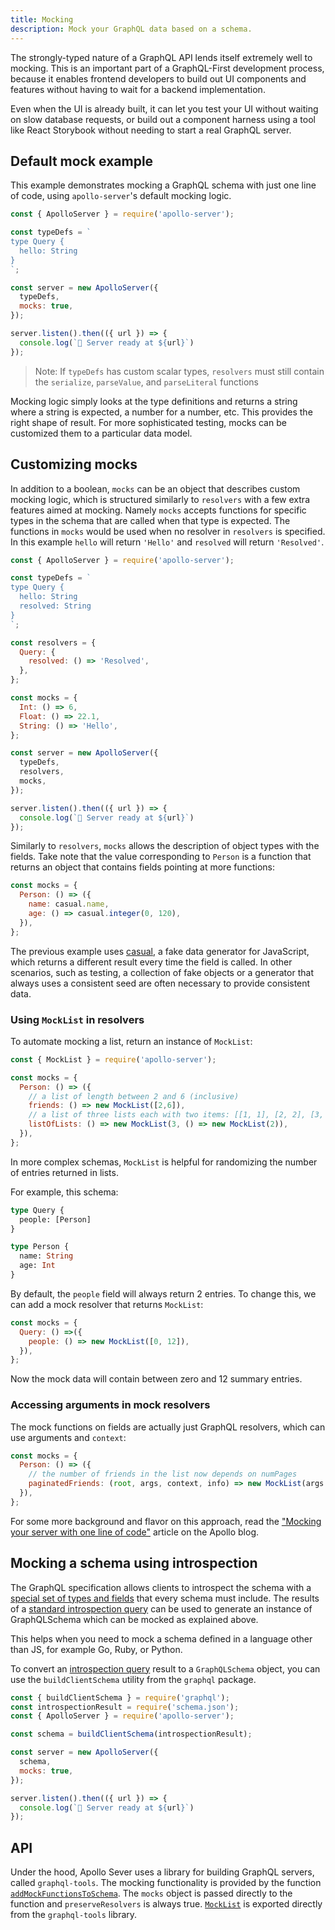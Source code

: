 ```yaml
---
title: Mocking
description: Mock your GraphQL data based on a schema.
---
```


The strongly-typed nature of a GraphQL API lends itself extremely well to mocking. This is an important part of a GraphQL-First development process, because it enables frontend developers to build out UI components and features without having to wait for a backend implementation.

Even when the UI is already built, it can let you test your UI without waiting on slow database requests, or build out a component harness using a tool like React Storybook without needing to start a real GraphQL server.

## Default mock example

This example demonstrates mocking a GraphQL schema with just one line of code, using `apollo-server`'s default mocking logic.

```js
const { ApolloServer } = require('apollo-server');

const typeDefs = `
type Query {
  hello: String
}
`;

const server = new ApolloServer({
  typeDefs,
  mocks: true,
});

server.listen().then(({ url }) => {
  console.log(`🚀 Server ready at ${url}`)
});
```

> Note: If `typeDefs` has custom scalar types, `resolvers` must still contain the `serialize`, `parseValue`, and `parseLiteral` functions

Mocking logic simply looks at the type definitions and returns a string where a string is expected, a number for a number, etc. This provides the right shape of result. For more sophisticated testing, mocks can be customized them to a particular data model.

## Customizing mocks

In addition to a boolean, `mocks` can be an object that describes custom mocking logic, which is structured similarly to `resolvers` with a few extra features aimed at mocking. Namely `mocks` accepts functions for specific types in the schema that are called when that type is expected. The functions in `mocks` would be used when no resolver in `resolvers` is specified. In this example `hello` will return `'Hello'` and `resolved` will return `'Resolved'`.

```js line=16-20
const { ApolloServer } = require('apollo-server');

const typeDefs = `
type Query {
  hello: String
  resolved: String
}
`;

const resolvers = {
  Query: {
    resolved: () => 'Resolved',
  },
};

const mocks = {
  Int: () => 6,
  Float: () => 22.1,
  String: () => 'Hello',
};

const server = new ApolloServer({
  typeDefs,
  resolvers,
  mocks,
});

server.listen().then(({ url }) => {
  console.log(`🚀 Server ready at ${url}`)
});
```

Similarly to `resolvers`, `mocks` allows the description of object types with the fields. Take note that the value corresponding to `Person` is a function that returns an object that contains fields pointing at more functions:

```js
const mocks = {
  Person: () => ({
    name: casual.name,
    age: () => casual.integer(0, 120),
  }),
};
```

The previous example uses [casual](https://github.com/boo1ean/casual), a fake data generator for JavaScript, which returns a different result every time the field is called. In other scenarios, such as testing, a collection of fake objects or a generator that always uses a consistent seed are often necessary to provide consistent data.

### Using `MockList` in resolvers

To automate mocking a list, return an instance of `MockList`:

```js
const { MockList } = require('apollo-server');

const mocks = {
  Person: () => ({
    // a list of length between 2 and 6 (inclusive)
    friends: () => new MockList([2,6]),
    // a list of three lists each with two items: [[1, 1], [2, 2], [3, 3]]
    listOfLists: () => new MockList(3, () => new MockList(2)),
  }),
};
```

In more complex schemas, `MockList` is helpful for randomizing the number of entries returned in lists.

For example, this schema:

```graphql
type Query {
  people: [Person]
}

type Person {
  name: String
  age: Int
}
```

By default, the `people` field will always return 2 entries. To change this, we can add a mock resolver that returns `MockList`:

```js
const mocks = {
  Query: () =>({
    people: () => new MockList([0, 12]),
  }),
};
```

Now the mock data will contain between zero and 12 summary entries.

### Accessing arguments in mock resolvers

The mock functions on fields are actually just GraphQL resolvers, which can use arguments and `context`:

```js
const mocks = {
  Person: () => ({
    // the number of friends in the list now depends on numPages
    paginatedFriends: (root, args, context, info) => new MockList(args.numPages * PAGE_SIZE),
  }),
};
```

For some more background and flavor on this approach, read the ["Mocking your server with one line of code"](https://medium.com/apollo-stack/mocking-your-server-with-just-one-line-of-code-692feda6e9cd) article on the Apollo blog.

## Mocking a schema using introspection

The GraphQL specification allows clients to introspect the schema with a [special set of types and fields](https://facebook.github.io/graphql/#sec-Introspection) that every schema must include. The results of a [standard introspection query](https://github.com/graphql/graphql-js/blob/master/src/utilities/introspectionQuery.js) can be used to generate an instance of GraphQLSchema which can be mocked as explained above.

This helps when you need to mock a schema defined in a language other than JS, for example Go, Ruby, or Python.

To convert an [introspection query](https://github.com/graphql/graphql-js/blob/master/src/utilities/introspectionQuery.js) result to a `GraphQLSchema` object, you can use the `buildClientSchema` utility from the `graphql` package.

```js
const { buildClientSchema } = require('graphql');
const introspectionResult = require('schema.json');
const { ApolloServer } = require('apollo-server');

const schema = buildClientSchema(introspectionResult);

const server = new ApolloServer({
  schema,
  mocks: true,
});

server.listen().then(({ url }) => {
  console.log(`🚀 Server ready at ${url}`)
});
```

## API

Under the hood, Apollo Sever uses a library for building GraphQL servers, called `graphql-tools`. The mocking functionality is provided by the function [`addMockFunctionsToSchema`](../api/graphql-tools.html#addMockFunctionsToSchema). The `mocks` object is passed directly to the function and `preserveResolvers` is always true. [`MockList`](../api/graphql-tools.html#MockList) is exported directly from the `graphql-tools` library.
